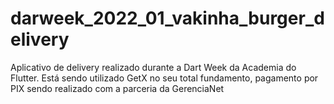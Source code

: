 # darweek_2022_01_vakinha_burger_delivery
Aplicativo de delivery realizado durante a Dart Week da Academia do Flutter. Está sendo utilizado GetX no seu total fundamento, pagamento por PIX sendo realizado com a parceria da GerenciaNet 
